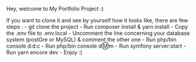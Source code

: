 Hey, welcome to My Portfolio Project :)

If you want to clone it and see by yourself how it looks like, there are few steps :
    - git clone the project
    - Run composer install & yarn install
    - Copy the .env file to .env.local
    - Uncomment the line concerning your database system (postGre or MySQL) & comment the other one
    - Run php/bin console d:d:c
    - Run php/bin console d:m:m
    - Run symfony server:start
    - Run yarn encore dev
    - Enjoy :)